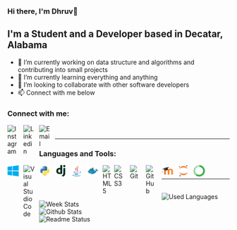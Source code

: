 ### Hi there, I'm Dhruv👋

## I'm a Student and a Developer based in Decatar, Alabama
- 🔭 I’m currently working on data structure and algorithms and contributing into small projects
- 🌱 I’m currently learning everything and anything
- 👯 I’m looking to collaborate with other software developers
- 📫 Connect with me below

### Connect with me:

[<img align="left" alt="Instagram" width="26px" src="https://www.citypng.com/public/uploads/preview/-51609193448mids70tdmp.png" style="padding-right:10px;"/>][instagram]
[<img align="left" alt="Linkedin" width="26px" src="https://www.citypng.com/public/uploads/preview/linkedin-square-white-icon-transparent-png-11640440452zi2ykndpw2.png" style="padding-right:10px;"/>][linkedin]

[<img align="left" alt="Email" width="26px" src="https://www.citypng.com/public/uploads/preview/png-mail-email-address-round-outline-white-icon-11637079490wb440m0iml.png" style="padding-right:10px;"/>][email]

<br />

---

### Languages and Tools:

<img align="left" alt="Windows" width="26px" src="https://github.com/devicons/devicon/blob/master/icons/windows8/windows8-original.svg" style="padding-right:10px;" />
<img align="left" alt="Visual Studio Code" width="26px" src="https://cdn.jsdelivr.net/gh/devicons/devicon/icons/vscode/vscode-original.svg" style="padding-right:10px;" />
<img align="left" alt="Python" width="26px" src="https://github.com/devicons/devicon/blob/master/icons/python/python-original.svg" style="padding-right:10px;" />
<img align="left" alt="Django" width="26px" src="https://github.com/devicons/devicon/blob/master/icons/django/django-plain.svg" style="padding-right:10px;" />
<img align="left" alt="Java" width="26px" src="https://github.com/devicons/devicon/blob/master/icons/java/java-original.svg" style="padding-right:10px;" />

<img align="left" alt="Docker" width="26px" src="https://github.com/devicons/devicon/blob/master/icons/docker/docker-original.svg" style="padding-right:10px;" />

<img align="left" alt="HTML5" width="26px" src="https://cdn.jsdelivr.net/gh/devicons/devicon/icons/html5/html5-original.svg" sstyle="padding-right:10px;" />
<img align="left" alt="CSS3" width="26px" src="https://cdn.jsdelivr.net/gh/devicons/devicon/icons/css3/css3-original.svg" style="padding-right:10px;" />
<img align="left" alt="Git" width="26px" src="https://cdn.jsdelivr.net/gh/devicons/devicon/icons/git/git-original.svg" style="padding-right:10px;" />

[<img align="left" alt="GitHub" width="26px" src="https://user-images.githubusercontent.com/3369400/139447912-e0f43f33-6d9f-45f8-be46-2df5bbc91289.png" style="padding-right:10px;"/>][github]


<img align="left" alt="Moodle" width="26px" src="https://github.com/devicons/devicon/blob/master/icons/moodle/moodle-original.svg" style="padding-right:10px;" />
<img align="left" alt="Jupyter" width="26px" src="https://github.com/devicons/devicon/blob/master/icons/jupyter/jupyter-original.svg" style="padding-right:10px;" />
<img align="left" alt="Anaconda" width="26px" src="https://github.com/devicons/devicon/blob/master/icons/anaconda/anaconda-original.svg" style="padding-right:10px;"/>

<br />

---

<br />
<img align="left" alt="Used Languages" src="https://github-readme-stats.vercel.app/api/top-langs/?username=Dhruv0705&layout=compact&theme=dark" />

<br />
<img align="left" alt="Week Stats" src="https://github-readme-stats.vercel.app/api/wakatime?username=Dhruv0705&theme=dark"  />

<br />
<img align="left" alt="Github Stats" src="https://github-readme-stats.vercel.app/api?username=Dhruv0705&theme=dark&show_icons=true&hide_border=false" />

<br />
<img align="left" alt="Readme Status" src="https://github-readme-stats.vercel.app/api/pin/?username=Dhruv0705&repo=React" />




<!--
**Dhruv0705/Dhruv0705** is a ✨ _special_ ✨ repository because its `README.md` (this file) appears on your GitHub profile.

Here are some ideas to get you started:

- 🔭 I’m currently working on ...
- 🌱 I’m currently learning ...
- 👯 I’m looking to collaborate on ...
- 🤔 I’m looking for help with ...
- 💬 Ask me about ...
- 📫 How to reach me: ...
- 😄 Pronouns: ...
- ⚡ Fun fact: ...
-->



[linkedin]: https://www.linkedin.com/in/dhruv-patel-0aba2823a/
[github]: https://github.com/Dhruv0705
[instagram]: https://www.instagram.com/dhruv_patel700/
[email]: mailto:dhruvpatel329@yahoo.com

